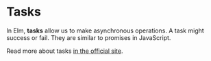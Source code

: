 # Tasks

In Elm, __tasks__ allow us to make asynchronous operations. A task might success or fail. They are similar to promises in JavaScript.

Read more about tasks [in the official site](http://elm-lang.org/guide/reactivity).
